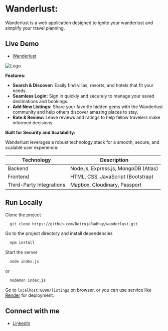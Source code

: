 # Wanderlust:

Wanderlust is a web application designed to ignite your wanderlust and simplify your travel planning. 

## Live Demo
 - [Wanderlust](https://radhey-detroja.onrender.com/listings)

![Logo](https://github.com/DetrojaRadhey/wanderlust/assets/137185638/cac6a259-1bec-480d-a593-138c72635e3c)


**Features:**

* **Search & Discover:** Easily find villas, resorts, and hotels that fit your needs. 
* **Seamless Login:** Sign in quickly and securely to manage your saved destinations and bookings.
* **Add New Listings:** Share your favorite hidden gems with the Wanderlust community and help others discover amazing places to stay.
* **Rate & Review:** Leave reviews and ratings to help fellow travelers make informed decisions. 

**Built for Security and Scalability:**

Wanderlust leverages a robust technology stack for a smooth, secure, and scalable user experience:

| Technology | Description |
|---|---|
| Backend | Node.js, Express.js, MongoDB (Atlas) |
| Frontend | HTML, CSS, JavaScript (Bootstrap) |
| Third-Party Integrations | Mapbox, Cloudinary, Passport |

## Run Locally

Clone the project

```bash
  git clone https://github.com/DetrojaRadhey/wanderlust.git
```
Go to the project directory and install dependencies

```bash
  npm install
```

Start the server

```bash
  node index.js
```
or
```bash
  nodemon index.js
```

Go to `localhost:8080/listings` on browser, or you can use service like [Render](https://render.com/) for deployment.

## Connect with me
 - [LinkedIn](https://www.linkedin.com/in/radhey-detroja-4308a8255/)
